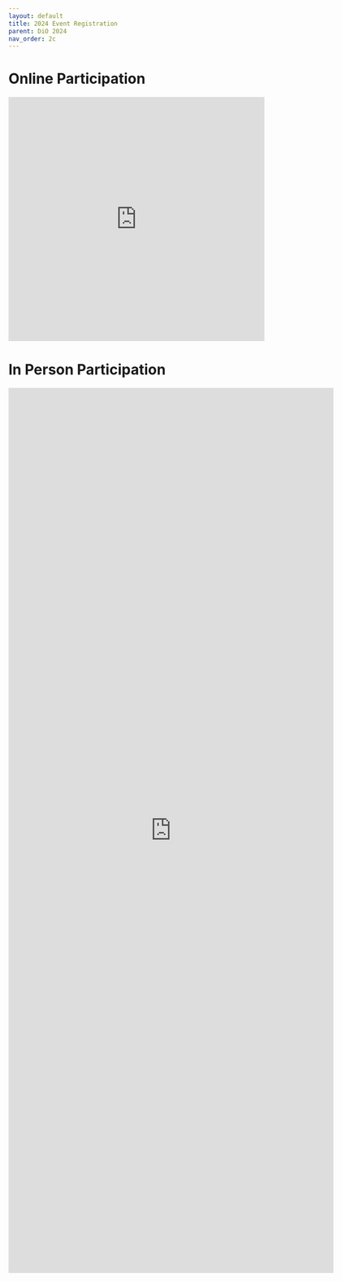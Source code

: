 ```yaml
---
layout: default
title: 2024 Event Registration
parent: DiO 2024
nav_order: 2c
---
```


# Online Participation

<iframe width="640px" height="480px" src="https://forms.office.com/e/hdTVJgMNYf?embed=true" frameborder="0" marginwidth="0" marginheight="0" style="border: none; max-width:100%; max-height:100vh" allowfullscreen webkitallowfullscreen mozallowfullscreen msallowfullscreen> </iframe>

# In Person Participation 

<iframe src="https://docs.google.com/forms/d/e/1FAIpQLSdCQdq7m0o6Rlti__OUWMxWXy6mTNP0OCTtaD8RJnGVwcAnUQ/viewform?embedded=true" width="640" height="1740" frameborder="0" marginheight="0" marginwidth="0">Loading…</iframe>